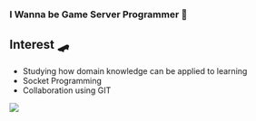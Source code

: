 

### I Wanna be Game Server Programmer 🚀

## Interest 🛹
- Studying how domain knowledge can be applied to learning
- Socket Programming
- Collaboration using GIT

<a href="https://hits.seeyoufarm.com"/><img src="https://hits.seeyoufarm.com/api/count/incr/badge.svg?url=https%3A%2F%2Fgithub.com%2FParkHyeonJae"/></a>
